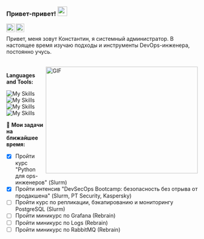 ### Привет-привет! <img src="https://media.giphy.com/media/hvRJCLFzcasrR4ia7z/giphy.gif" width="25px">
<a href="https://vk.com/id807627">
  <img align="left" alt="VKontakte" width="22px" src="https://cdn.jsdelivr.net/npm/simple-icons@v3/icons/vk.svg" />
</a>
<a href="https://t.me/redkin_kv">
  <img align="left" alt="My Telegram" width="22px" src="https://cdn.jsdelivr.net/npm/simple-icons@v3/icons/telegram.svg" />
</a>



<br />

Привет, меня зовут Константин, я системный администратор. В настоящее время изучаю подходы и инструменты DevOps-инженера, постоянно учусь.

<br />

<img align="right" alt="GIF" src="https://raw.githubusercontent.com/kalashnikov-ulmic/kalashnikov-ulmic/main/%D0%A3%D1%87%D1%83%D1%81%D1%8C%20%D0%BD%D0%B0%20Slurm.png?raw=true" width="400" height="280" />
  
**Languages and Tools:** 

![My Skills](https://skillicons.dev/icons?i=linux,bash,windows,powershell,ansible,terraform)
![My Skills](https://skillicons.dev/icons?i=docker,kubernetes,gitlab)
![My Skills](https://skillicons.dev/icons?i=grafana,prometheus,elasticsearch)
![My Skills](https://skillicons.dev/icons?i=nginx,postgres,python)

🚧 **Мои задачи на ближайшее время:**
<!-- TODO-IST:START -->
* [X] Пройти курс "Python для ops-инженеров" (Slurm)
* [X] Пройти интенсив "DevSecOps Bootcamp: безопасность без отрыва от продакшена" (Slurm, PT Security, Kaspersky)
* [ ] Пройти курс по репликации, бэкапированию и мониторингу PostgreSQL (Slurm)
* [ ] Пройти миникурс по Grafana (Rebrain)
* [ ] Пройти миникурс по Logs (Rebrain)
* [ ] Пройти миникурс по RabbitMQ (Rebrain)   
<!-- TODO-IST:END -->
